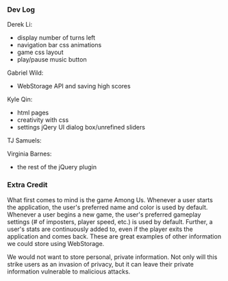 ### Dev Log
Derek Li:
- display number of turns left
- navigation bar css animations
- game css layout
- play/pause music button

Gabriel Wild:
- WebStorage API and saving high scores

Kyle Qin:
- html pages
- creativity with css
- settings jQery UI dialog box/unrefined sliders

TJ Samuels:

Virginia Barnes:
- the rest of the jQuery plugin

### Extra Credit
What first comes to mind is the game Among Us. Whenever a user starts the application, the user's preferred name and color is used by default. Whenever a user begins a new game, the user's preferred gameplay settings (# of imposters, player speed, etc.) is used by default. Further, a user's stats are continuously added to, even if the player exits the application and comes back. These are great examples of other information we could store using WebStorage.

We would not want to store personal, private information. Not only will this strike users as an invasion of privacy, but it can leave their private information vulnerable to malicious attacks.
